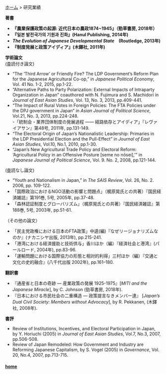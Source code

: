[ホーム](https://hirosasada.github.io/japanese-home/) > 研究業績   

**著書**  
- **『農業保護政策の起源: 近代日本の農政1874~1945』（勁草書房, 2018年）**  
- **『일본 발전국가의 기원과 진화』(Hanul Publishing, 2014年)**  
-  ***The Evolution of Japanese Developmental State***　**(Routledge, 2013年)**  
- **『制度発展と政策アイディア』(木鐸社, 2011年)**  

**学術論文**  
(査読付き論文)  
- “The ‘Third Arrow’ or Friendly Fire? The LDP Government’s Reform Plan for the Japanese Agricultural Co-op,” in *Japanese Political Economy*, Vol. 41 No. 1-2, 2015, pp.1-22.  
- “Alternative Paths to Party Polarization: External Impacts of Intraparty Organization in Japan” coauthored with N. Fujimura and S. Machidori in *Journal of East Asian Studies*, Vol. 13, No. 3, 2013, pp.409-441.  
- “The Impact of Rural Votes in Foreign Policies: The FTA Policies under the DPJ government in Japan” in *Asian Journal of Political Science*, Vol.21, No. 3, 2013, pp.224-248.  
-「統制会・業界団体制度の発展過程 ―― 経路依存とアイディア」『レヴァイアサン』第48号, 2011年, pp.131-149.  
- “The Electoral Origin of Japan’s Nationalistic Leadership: Primaries in the LDP Presidential Election and the Pull-Effect” in *Journal of East Asian Studies*, Vol.10, No.1, 2010, pp.1-30.  
- “Japan’s New Agricultural Trade Policy and Electoral Reform: ‘Agricultural Policy in an Offensive Posture [seme no nōsei],’” in *Japanese Journal of Political Science*, Vol. 9. No. 2, 2008, pp.121-144.  
  
(査読なし論文)  
- “Youth and Nationalism in Japan,” in *The SAIS Review*, Vol. 26, No. 2. 2006, pp. 109-122.  
- 「国際政治におけるNGO活動の影響と問題点」（梶原晃氏との共著）『国民経済雑誌』第191巻, 5号, 2005年, pp.37-48.  
- 「森林認証制度とグローバリズム」（梶原晃氏との共著）『国民経済雑誌』第188巻, 5号, 2003年, pp.51-61.  
  
（その他の論文）  
- 「民主党政権における日本のFTA政策」中逵(編)『なぜリージョナリズムなのか』(ナカニシヤ出版, 2013年), pp.215-241.  
- 「港湾における経済援助と技術供与」香川ほか（編）『経済社会と港湾』(パールロード, 2004年), pp.83-96.  
- 「運輸問題における国際協力の形態と相対的利得」三村ほか（編）『交通と文化の史的融合』(八千代出版 2002年), pp.161–180.
  
**翻訳書**  
- 『通産省と日本の奇跡 — 産業政策の発展 1925-1975』[*MITI and the Japanese Miracle*], by C. Johnson (勁草書房, 2018年).  
- 『日本における市民社会の二重構造 — 政策提言なきメンバー達』 [*Japan’s Dual Civil Society: Members without Advocacy*], by R. Pekkanen, (木鐸社, 2008年).  　　
  
**書評**  
- Review of Institutions, Incentives, and Electoral Participation in Japan, by Y. Horiuchi (2005) in *Journal of East Asian Studies*, Vol.7, No.3, 2007, pp.506-508.  
- Review of Japan Remodeled: How Government and Industry are Reforming Japanese Capitalism, by S. Vogel (2005) in *Governance*, Vol. 20, No.4, 2007, pp.713-715.  
   
#### [home](https://hirosasada.github.io/)    

